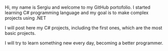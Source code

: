   Hi, my name is Sergiu and welcome to my GitHub portofolio.
  I started learning C# programming language and my goal is to make complex projects using .NET

  I will post here my C# projects, including the first ones, which are the most basic projects.

  I will try to learn something new every day, becoming a better programmer.
